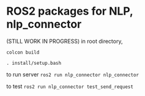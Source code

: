 # ROS2 packages for NLP, nlp_connector
(STILL WORK IN PROGRESS)
in root directory,

```colcon build```

```. install/setup.bash```

to run server
```ros2 run nlp_connector nlp_connector```

to test
```ros2 run nlp_connector test_send_request```
